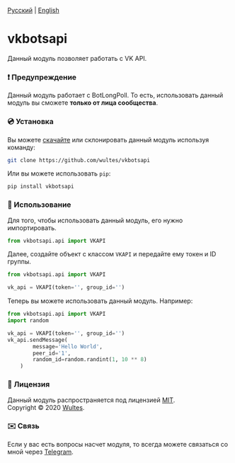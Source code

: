 [Русский](https://github.com/wultes/vkbotsapi/README.md) | [English](https://github.com/wultes/vkbotsapi/README_ENG.md)

# vkbotsapi

Данный модуль позволяет работать с VK API. 

### ❗️ Предупреждение 

Данный модуль работает с BotLongPoll. То есть, использовать данный модуль вы сможете **только от лица сообщества**. 

### 💿 Установка 

Вы можете [cкачайте](https://github.com/wultes/vkbotsapi/archive/master.zip) или склонировать данный модуль используя команду:

```bash
git clone https://github.com/wultes/vkbotsapi
```

Или вы можете использовать ```pip```:

```bash
pip install vkbotsapi
```



### 🚀 Использование

Для того, чтобы использовать данный модуль, его нужно импортировать.

```python
from vkbotsapi.api import VKAPI
```

Далее, создайте объект с классом ```VKAPI``` и передайте ему токен и ID группы.

```python
from vkbotsapi.api import VKAPI

vk_api = VKAPI(token='', group_id='')
```

Теперь вы можете использовать данный модуль. Например:

```python
from vkbotsapi.api import VKAPI
import random

vk_api = VKAPI(token='', group_id='')
vk_api.sendMessage(
		message='Hello World',
    	peer_id='1',
    	random_id=random.randint(1, 10 ** 8)
	)
```



### 📃 Лицензия

Данный модуль распространяется под лицензией [MIT](https://choosealicense.com/licenses/mit/).  
Copyright © 2020 [Wultes](https://github.com/wultes/).



### ✉️ Связь

Если у вас есть вопросы насчет модуля, то всегда можете связаться со мной через [Telegram](https://t.me/wultes).



